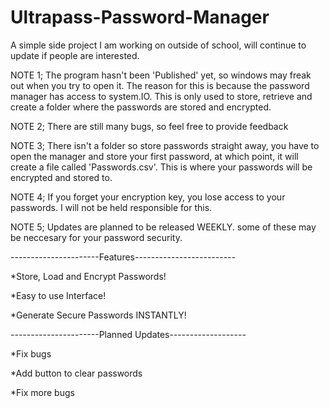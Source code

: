 # Ultrapass-Password-Manager
A simple side project I am working on outside of school, will continue to update if people are interested.


NOTE 1; The program hasn't been 'Published' yet, so windows may freak out when you try to open it. The reason for this is because the password manager has access to system.IO. This is only used to store, retrieve and create a folder where the passwords are stored and encrypted.

NOTE 2; There are still many bugs, so feel free to provide feedback

NOTE 3; There isn't a folder so store passwords straight away, you have to open the manager and store your first password, at which point, it will create a file called 'Passwords.csv'. This is where your passwords will be encrypted and stored to. 

NOTE 4; If you forget your encryption key, you lose access to your passwords. I will not be held responsible for this.

NOTE 5; Updates are planned to be released WEEKLY. some of these may be neccesary for your password security.



----------------------Features-------------------------

*Store, Load and Encrypt Passwords!

*Easy to use Interface!

*Generate Secure Passwords INSTANTLY!



----------------------Planned Updates-------------------

*Fix bugs

*Add button to clear passwords

*Fix more bugs
